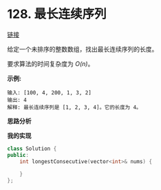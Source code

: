 # 128. 最长连续序列

[链接](https://leetcode-cn.com/problems/longest-consecutive-sequence/description/)

给定一个未排序的整数数组，找出最长连续序列的长度。

要求算法的时间复杂度为 *O(n)*。

**示例:**

```
输入: [100, 4, 200, 1, 3, 2]
输出: 4
解释: 最长连续序列是 [1, 2, 3, 4]。它的长度为 4。
```

**思路分析**

**我的实现**

```c++
class Solution {
public:
    int longestConsecutive(vector<int>& nums) {
        
    }
};
```

